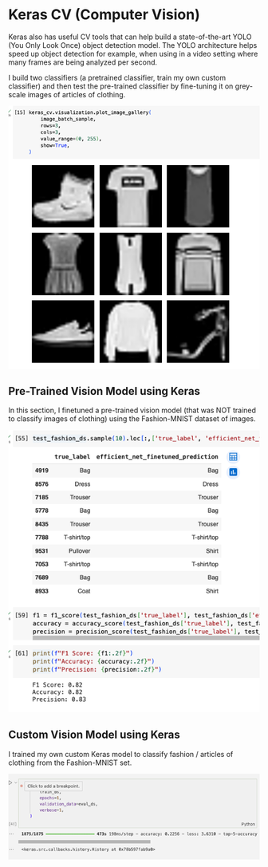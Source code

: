 # Keras CV (Computer Vision)

Keras also has useful CV tools that can help build a state-of-the-art YOLO (You Only Look Once) object detection model. The YOLO architecture helps speed up object detection for example, when using in a video setting where many frames are being analyzed per second.

I build two classifiers (a pretrained classifier, train my own custom classifier) and then test the pre-trained classifier by fine-tuning it on grey-scale images of articles of clothing.

![alt text](./images/fashion-mnist_imgs.png)

## Pre-Trained Vision Model using Keras
In this section, I finetuned a pre-trained vision model (that was NOT trained to classify images of clothing) using the Fashion-MNIST dataset of images.

![alt text](./images/pretrained_backbone.png)

## Custom Vision Model using Keras
I trained my own custom Keras model to classify fashion / articles of clothing from the Fashion-MNIST set. 

![alt text](./images/custom_model.png)
